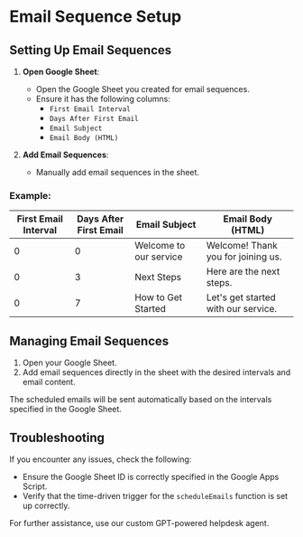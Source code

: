 # Email Sequence Setup

## Setting Up Email Sequences

1. **Open Google Sheet**:
   - Open the Google Sheet you created for email sequences.
   - Ensure it has the following columns:
     - `First Email Interval`
     - `Days After First Email`
     - `Email Subject`
     - `Email Body (HTML)`

2. **Add Email Sequences**:
   - Manually add email sequences in the sheet.

### Example:

| First Email Interval | Days After First Email | Email Subject          | Email Body (HTML)                    |
|----------------------|------------------------|------------------------|--------------------------------------|
| 0                    | 0                      | Welcome to our service | Welcome! Thank you for joining us.   |
| 0                    | 3                      | Next Steps             | Here are the next steps.             |
| 0                    | 7                      | How to Get Started     | Let's get started with our service.  |

## Managing Email Sequences

1. Open your Google Sheet.
2. Add email sequences directly in the sheet with the desired intervals and email content.

The scheduled emails will be sent automatically based on the intervals specified in the Google Sheet.

## Troubleshooting

If you encounter any issues, check the following:
- Ensure the Google Sheet ID is correctly specified in the Google Apps Script.
- Verify that the time-driven trigger for the `scheduleEmails` function is set up correctly.

For further assistance, use our custom GPT-powered helpdesk agent.
